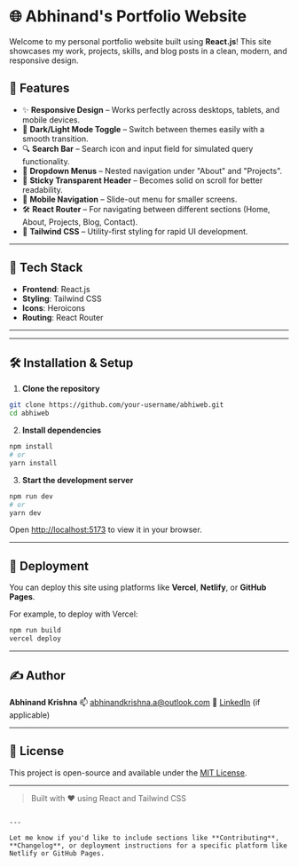 


# 🌐 Abhinand's Portfolio Website

Welcome to my personal portfolio website built using **React.js**! This site showcases my work, projects, skills, and blog posts in a clean, modern, and responsive design.

## 🚀 Features

- ✨ **Responsive Design** – Works perfectly across desktops, tablets, and mobile devices.
- 🌙 **Dark/Light Mode Toggle** – Switch between themes easily with a smooth transition.
- 🔍 **Search Bar** – Search icon and input field for simulated query functionality.
- 📂 **Dropdown Menus** – Nested navigation under "About" and "Projects".
- 📌 **Sticky Transparent Header** – Becomes solid on scroll for better readability.
- 📱 **Mobile Navigation** – Slide-out menu for smaller screens.
- 🛠️ **React Router** – For navigating between different sections (Home, About, Projects, Blog, Contact).
- 🎨 **Tailwind CSS** – Utility-first styling for rapid UI development.

---

## 🧱 Tech Stack

- **Frontend**: React.js
- **Styling**: Tailwind CSS
- **Icons**: Heroicons
- **Routing**: React Router

---



---

## 🛠️ Installation & Setup

1. **Clone the repository**

```bash
git clone https://github.com/your-username/abhiweb.git
cd abhiweb
````

2. **Install dependencies**

```bash
npm install
# or
yarn install
```

3. **Start the development server**

```bash
npm run dev
# or
yarn dev
```

Open [http://localhost:5173](http://localhost:5173) to view it in your browser.

---

## 🚢 Deployment

You can deploy this site using platforms like **Vercel**, **Netlify**, or **GitHub Pages**.

For example, to deploy with Vercel:

```bash
npm run build
vercel deploy
```

---

## ✍️ Author

**Abhinand Krishna**
📫 [abhinandkrishna.a@outlook.com](mailto:abhinandkrishna.a@outlook.com)
🔗 [LinkedIn](https://www.linkedin.com/in/abhinandkrishna) (if applicable)

---

## 📜 License

This project is open-source and available under the [MIT License](LICENSE).

---

> Built with ❤️ using React and Tailwind CSS

```

---

Let me know if you'd like to include sections like **Contributing**, **Changelog**, or deployment instructions for a specific platform like Netlify or GitHub Pages.
```
